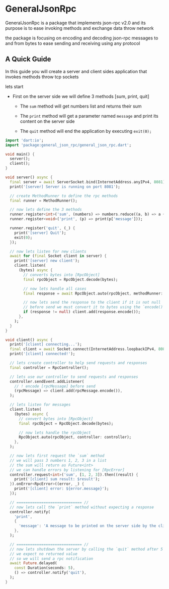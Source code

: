 # GeneralJsonRpc

GeneralJsonRpc is a package that implements json-rpc v2.0 and its purpose is to ease invoking methods and exchange data throw network

the package is focusing on encoding and decoding json-rpc messages to and from bytes
to ease sending and receiving using any protocol

## A Quick Guide

In this guide you will create a server and client sides application that invokes methods throw
tcp sockets

lets start

- First on the server side we will define 3 methods [sum, print, quit]
  
  - The `sum` method will get numbers list and returns their sum
  
  - The `print` method will get a parameter named `message` and print its content on the server side
  
  - The `quit` method will end the application by executing `exit(0);`

```dart
import 'dart:io';
import 'package:general_json_rpc/general_json_rpc.dart';

void main() {
  server();
  client();
}
```

```dart
void server() async {
  final server = await ServerSocket.bind(InternetAddress.anyIPv4, 8081);
  print('[server] Server is running on port 8081');

  // create MethodRunner to define the rpc methods
  final runner = MethodRunner();

  // now lets define the 3 methods
  runner.register<int>('sum', (numbers) => numbers.reduce((a, b) => a + b));
  runner.register<void>('print', (p) => print(p['message']));

  runner.register('quit', (_) {
    print('[server] Quit');
    exit(0);
  });

  // now lets listen for new clients
  await for (final Socket client in server) {
    print('[server] new client');
    client.listen(
      (bytes) async {
        // converts bytes into [RpcObject]
        final rpcObject = RpcObject.decode(bytes);

        // now lets handle all cases
        final response = await RpcObject.auto(rpcObject, methodRunner: runner);

        // now lets send the response to the client if it is not null
        // before send we must convert it to bytes using the `encode()` method
        if (response != null) client.add(response.encode());
      },
    );
  }
}
```

```dart
void client() async {
  print('[client] connecting...');
  final client = await Socket.connect(InternetAddress.loopbackIPv4, 8081);
  print('[client] connected!');

  // lets create controller to help send requests and responses
  final controller = RpcController();

  // lets use our controller to send requests and responses
  controller.sendEvent.addListener(
    // ! encode [rpcMessage] before send
    (rpcMessage) => client.add(rpcMessage.encode()),
  );

  // lets listen for messages
  client.listen(
    (bytes) async {
      // convert bytes into [RpcObject]
      final rpcObject = RpcObject.decode(bytes);

      // now lets handle the rpcObject
      RpcObject.auto(rpcObject, controller: controller);
    },
  );

  // now lets first request the `sum` method
  // we will pass 3 numbers 1, 2, 3 in a list
  // the sum will return as Future<int>
  // we can handle errors by listening for [RpcError]
  controller.request<int>('sum', [1, 2, 3]).then((result) {
    print('[client] sum result: $result');
  }).onError<RpcError>((error, _) {
    print('[client] error: ${error.message}');
  });

  // ============================= //
  // now lets call the `print` method without expecting a response
  controller.notify(
    'print',
    {
      'message': 'A message to be printed on the server side by the client',
    },
  );

  // ============================= //
  // now lets shutdown the server by calling the `quit` method after 5 seconds
  // we expect no returned value
  // so we will send a rpc notification
  await Future.delayed(
    const Duration(seconds: 5),
    () => controller.notify('quit'),
  );
}
```

<!-- 
### Server side

Now lets start

- First import `dart:io` and `package:general_json_rpc/general_json_rpc.dart`

- Now lets create the `server` method which will simulate the server side

```dart

void server() async {
  ...
}

```

and inside lets create our simple server and bind on port `8081`

```dart
final server = await ServerSocket.bind(InternetAddress.anyIPv4, 8081);
print('[server] Server is running on port 8081');
```

cool, now let create a `MethodRunner` where we are going to define our rpc methods

```dart

final runner = MethodRunner();

// now lets define our 3 methods
runner.register<int>('sum', (numbers) => numbers.reduce((a, b) => a + b));
runner.register<void>('print', (p) => print(p['message']));
runner.register<void>('quit', (_) => exit(0));

```

cool now we defined our 3 methods

now lets listen to the incoming connections

```dart

await for(final Socket client in server) {
  client.listen(
    (bytes) async {
      // 1. lets converts bytes into [RpcObject]
      final rpcObject = RpcObject.decode(bytes);

      // 2. now lets handle the coming requests
      final result = await RpcObject.handle(
        rpcObject,
        onRequestAll: runner.executeRequest,
      );

      // 3. now lets encode the result and send it
      if (result != null) client.add(result.encode());
    },
  );
}
```

Now we create 3 steps to handle am incoming request

1. The incoming request is a list of bytes `Uint8List`
    we converted it to a `RpcObject` using the `decode` method

2. Now lets handling the incoming request by executing the methods and send back the results, and we archived this by referencing the `runner.executeRequest` method as a `onRequestAll` callback method which will be executed when ever the request is a normal method execution or notification request.
The `handle` method returns a `Future` of a **nullable** `RpcObject` which the response.

    > Note if no returned value then no response means no returned `RpcObject` by the `handle` method

3. Finally we need to check if the result is not null then we can send it back to the client
   To send `RpcObject` you need to convert it to bytes, and this archived by using the `RpcObject.encode()` method.

Cool this was the server side, lets take a complete view

```dart
import 'dart:io';
import 'package:general_json_rpc/general_json_rpc.dart';

void main() {
  server();
}

void server() async {
  var server = await ServerSocket.bind(InternetAddress.anyIPv4, 8081);
  print('[server] Server is running on port 8081');

  // create MethodRunner to define the rpc methods
  final runner = MethodRunner();

  // now lets define the 3 methods
  runner.register<int>('sum', (numbers) => numbers.reduce((a, b) => a + b));
  runner.register<void>('print', (p) => print(p['message']));
  runner.register<void>('quit', (_) => exit(0));

  // now lets listen for new clients
  await for (final Socket client in server) {
    print('[server] new client');
    client.listen(
      (bytes) async {
        // converts bytes into [RpcObject]
        final rpcObject = RpcObject.decode(bytes);

        // now lets handle different cases
        // we will handle requests and notifications
        // requests has a return value while notifications has not
        // we will handle both using [onRequestAll] parameter
        // we will use runner.executeRequest as a callback
        // handle will return a Future of nullable [RpcObject] which is the response
        // for the current request if it has
        final response = await RpcObject.handle(
          rpcObject,
          onRequestAll: runner.executeRequest,
        );

        // now lets send the response to the client if it is not null
        // before send we must convert it to bytes using the `encode()` method
        if (response != null) client.add(response.encode());
      },
    );
  }
}
```

----

### Client Side

Cool now we can start implementing the client side.
First lets create the `client` method which simulates the client side

```dart
void client() async {
  ...
}
```

now lets connect to the server

```dart

print('[client] connecting...');
final client = await Socket.connect(InternetAddress.loopbackIPv4, 8081);
print('[client] connected!');
```

Cool, now lets send our requests

The first method is `sum`

```dart
// lets find out the sum of 1, 2 and 3
final request = RpcRequest.create('sum', [1, 2, 3]);

// now lets encode it and send to the server
client.add(request.encode());
```

The next one is `print`

```dart
final request2 = RpcRequest.notify(
  'print',
  {
    'message': 'A message to be printed on server side by client',
  },
);

client.add(request2.encode());
```

also you can use the `[]` and `[]=` operators to assign params

```dart
final request2 = RpcRequest.notify('print', {});
request2['message'] = 'A message to be printed on server side by client';
client.add(request2.encode());
````

Now lets see the deference between `RpcRequest.create` and `RpcRequest.notify`

both creates new instance of `RpcRequest` but `create` creates instance with a generated id while `notify` creates instance with `null` as a id value

> If we expect a returned value from the requested method then we need to specify an **id** for our request so later we will listen and filter the responses to find one with the same **id** to get our returned value

Cool, now lets see the last one which is `quit`

```dart
// We do not expect a returned value so we will use `notify`
// no need to pass params
final request3 = RpcRequest.notify('quit');

// encode and send
client.add(request3.encode());
```

> Do not forget to call `server` and `client` methods in the `main` method

```dart
void main() {
  server();
  client();
}
```

Now lets get a complete view for what we did so far

```dart
import 'dart:io';
import 'package:general_json_rpc/general_json_rpc.dart';

void main() async {
  server();
  client();
}

void server() async {
  var server = await ServerSocket.bind(InternetAddress.anyIPv4, 8081);
  print('[server] Server is running on port 8081');

  // create MethodRunner to define the rpc methods
  final runner = MethodRunner();

  // now lets define the 3 methods
  runner.register<int>('sum', (numbers) => numbers.reduce((a, b) => a + b));
  runner.register<void>('print', (p) => print(p['message']));
  runner.register<void>('quit', (_) => exit(0));

  // now lets listen for new clients
  await for (final Socket client in server) {
    print('[server] new client');
    client.listen(
      (bytes) async {
        // converts bytes into [RpcObject]
        final rpcObject = RpcObject.decode(bytes);

        // now lets handle different cases
        // we will handle requests and notifications
        // requests has a return value while notifications has not
        // we will handle both using [onRequestAll] parameter
        // we will use runner.executeRequest as a callback
        // handle will return a Future of nullable [RpcObject] which is the response
        // for the current request if it has
        final response = await RpcObject.handle(
          rpcObject,
          onRequestAll: runner.executeRequest,
        );

        // now lets send the response to the client if it is not null
        // before send we must convert it to bytes using the `encode()` method
        if (response != null) client.add(response.encode());
      },
    );
  }
}

void client() async {
  print('[client] connecting...');
  final client = await Socket.connect(InternetAddress.loopbackIPv4, 8081);
  print('[client], connected!');

  // now lets first request the `sum` method
  // we expect a returned value
  // so we will send a rpc request
  // we will pass 3 numbers 1, 2, 3 in a list
  final request = RpcRequest.create('sum', [1, 2, 3]);

  // now lets send the request to the server
  // first encode it using the `encode()` method then send it
  client.add(request.encode());

  // ============================= //
  // now lets call the `print` method
  // we expect no returned value
  // so we will send a rpc notification
  final request2 = RpcRequest.notify('print', {});

  // I created the param as an empty Map
  // to show you how to add extra parameters to the request
  // I am going to define key `message` and add my message to it
  request2['message'] =
      'A message to be printed on the server side by the client';

  // now lets encode and send the notification request
  client.add(request2.encode());

  // ============================= //
  // now lets shutdown the server by calling the `quit` method
  // we expect no returned value
  // so we will send a rpc notification
  client.add(RpcRequest.notify('quit').encode());
}
```

Cool we are done, but if we run our code the `sum` method example will not work as expected because we need to listen for the server returned values on our client first.

### Listen for responses

First we need to handle responses at client side

```dart
client.listen(
  (bytes) {
    final rpcObject = RpcObject.decode(bytes);

    RpcObject.handle(
      rpcObject,
      onResponse: RpcResponseManager.global.handleResponse,
    );
  },
)
```

Cool now we are listening to any response and handling it on the global `RpcResponseManager` object.

Now lets handle the `sum` method results

```dart
final request = RpcRequest.create('sum', [1, 2, 3]);

client.add(request.encode());

request.waitForResponse().then((result) {
    print('[client] sum result: $result');
  }).onError<RpcError>((error, _) {
    print('[client] error: ${error.message}');
  });
```

also you can handle it like this

```dart
final sum = await request.waitForResponse();
```

> Do not forget we are sending a notification request with method `quit` to exit the app at the end.
> But now our app needs to wait until we get the response back so we can comment it or send it after we receive the result

```dart
request.waitForResponse().then((result) {
    print('[client] sum result: $result');
    client.add(RpcRequest.notify('quit').encode());
  }).onError<RpcError>((error, _) {
    print('[client] error: ${error.message}');
  });
``` -->
